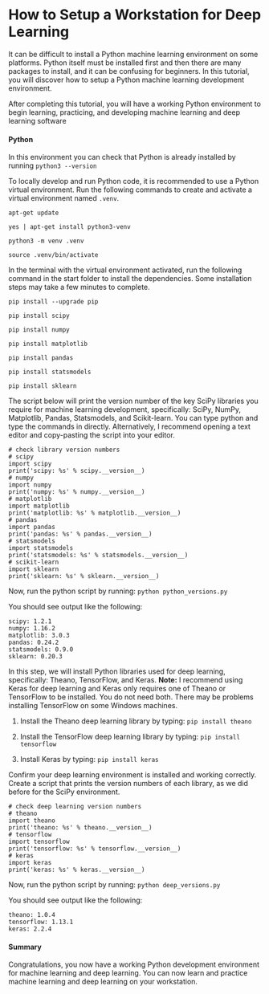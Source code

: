 # How to Setup a Workstation for Deep Learning

It can be difficult to install a Python machine learning environment on some platforms. Python
itself must be installed first and then there are many packages to install, and it can be confusing
for beginners. In this tutorial, you will discover how to setup a Python machine learning
development environment.

After completing this tutorial, you will have a working Python environment to begin learning,
practicing, and developing machine learning and deep learning software

#### Python
In this environment you can check that Python is already installed by running `python3 --version`


To locally develop and run Python code, it is recommended to use a Python virtual environment. Run the following commands to create and activate a virtual environment named `.venv`.

`apt-get update`

`yes | apt-get install python3-venv`

`python3 -m venv .venv`

`source .venv/bin/activate`


In the terminal with the virtual environment activated, run the following command in the start folder to install the dependencies. Some installation steps may take a few minutes to complete.

`pip install --upgrade pip`

`pip install scipy`

`pip install numpy`

`pip install matplotlib`

`pip install pandas`

`pip install statsmodels`

`pip install sklearn`


The script below will print the version number of the key SciPy libraries you require for
machine learning development, specifically: SciPy, NumPy, Matplotlib, Pandas, Statsmodels,
and Scikit-learn. You can type python and type the commands in directly. Alternatively, I
recommend opening a text editor and copy-pasting the script into your editor.

```
# check library version numbers
# scipy
import scipy
print('scipy: %s' % scipy.__version__)
# numpy
import numpy
print('numpy: %s' % numpy.__version__)
# matplotlib
import matplotlib
print('matplotlib: %s' % matplotlib.__version__)
# pandas
import pandas
print('pandas: %s' % pandas.__version__)
# statsmodels
import statsmodels
print('statsmodels: %s' % statsmodels.__version__)
# scikit-learn
import sklearn
print('sklearn: %s' % sklearn.__version__)
```

Now, run the python script by running: `python python_versions.py`

You should see output like the following:

```
scipy: 1.2.1
numpy: 1.16.2
matplotlib: 3.0.3
pandas: 0.24.2
statsmodels: 0.9.0
sklearn: 0.20.3
```


In this step, we will install Python libraries used for deep learning, specifically: Theano,
TensorFlow, and Keras. **Note:** I recommend using Keras for deep learning and Keras only
requires one of Theano or TensorFlow to be installed. You do not need both. There may be
problems installing TensorFlow on some Windows machines.

1. Install the Theano deep learning library by typing:
`pip install theano` 

2. Install the TensorFlow deep learning library by typing:
`pip install tensorflow` 

3. Install Keras by typing:
`pip install keras` 


Confirm your deep learning environment is installed and working correctly. Create a script that prints the version numbers of each library, as we did before for the SciPy
environment.

```
# check deep learning version numbers
# theano
import theano
print('theano: %s' % theano.__version__)
# tensorflow
import tensorflow
print('tensorflow: %s' % tensorflow.__version__)
# keras
import keras
print('keras: %s' % keras.__version__)
```

Now, run the python script by running: `python deep_versions.py`

You should see output like the following:

```
theano: 1.0.4
tensorflow: 1.13.1
keras: 2.2.4
```

#### Summary
Congratulations, you now have a working Python development environment for machine learning
and deep learning. You can now learn and practice machine learning and deep learning on your
workstation.


